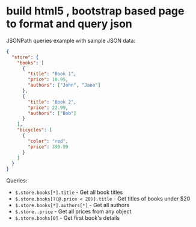 # build html5 , bootstrap based page to format and query json

JSONPath queries example  with sample JSON data:

```json
{
  "store": {
    "books": [
      {
        "title": "Book 1",
        "price": 10.95,
        "authors": ["John", "Jane"]
      },
      {
        "title": "Book 2",
        "price": 22.99,
        "authors": ["Bob"]
      }
    ],
    "bicycles": [
      {
        "color": "red",
        "price": 399.99
      }
    ]
  }
}
```

Queries:
- `$.store.books[*].title` - Get all book titles
- `$.store.books[?(@.price < 20)].title` - Get titles of books under $20
- `$.store.books[*].authors[*]` - Get all authors
- `$.store..price` - Get all prices from any object
- `$.store.books[0]` - Get first book's details